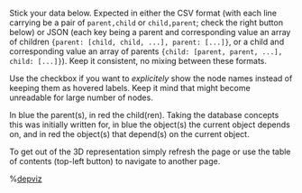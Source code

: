 Stick your data below. Expected in either the CSV format (with each line carrying be a
pair of `parent,child` or `child,parent`; check the right button below) or JSON (each 
key being a parent and corresponding value an array of children
`{parent: [child, child, ...], parent: [...]}`, or a child and
corresponding value an array of parents `{child: [parent, parent, ...], child: [...]}`).
Keep it consistent, no mixing between these formats.

Use the checkbox if you want to _explicitely_ show the node names instead of keeping
them as hovered labels. Keep it mind that might become unreadable for large number of
nodes.

In blue the parent(s), in red the child(ren). Taking the database concepts this was
initially written for, in blue the object(s) the current object depends on, and in red
the object(s) that depend(s) on the current object.

To get out of the 3D representation simply refresh the page or use the table of contents
(top-left button) to navigate to another page.

%[depviz](/force-directed-graph/script.js)
